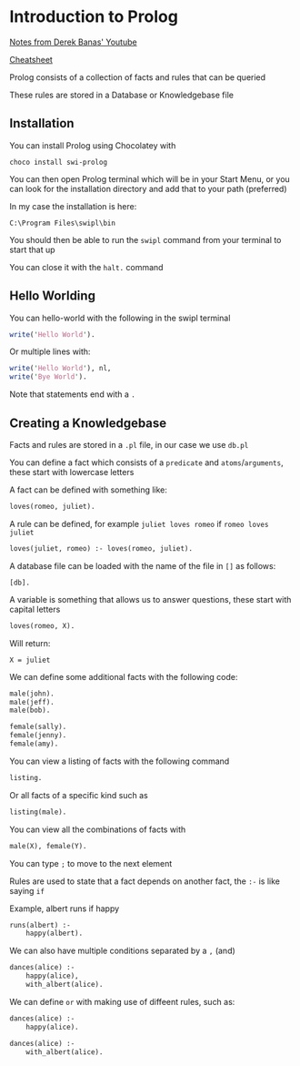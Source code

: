 # Introduction to Prolog

[Notes from Derek Banas' Youtube](https://www.youtube.com/watch?v=SykxWpFwMGs)

[Cheatsheet](http://www.newthinktank.com/2015/08/learn-prolog-one-video/)

Prolog consists of a collection of facts and rules that can be queried

These rules are stored in a Database or Knowledgebase file

## Installation

You can install Prolog using Chocolatey with

```
choco install swi-prolog
```

You can then open Prolog terminal which will be in your Start Menu, or you can look for the installation directory and add that to your path (preferred)

In my case the installation is here:

```
C:\Program Files\swipl\bin
```

You should then be able to run the `swipl` command from your terminal to start that up

You can close it with the `halt.` command

## Hello Worlding

You can hello-world with the following in the swipl terminal

```pl
write('Hello World').
```

Or multiple lines with:

```pl
write('Hello World'), nl,
write('Bye World').
```

Note that statements end with a `.`

## Creating a Knowledgebase

Facts and rules are stored in a `.pl` file, in our case we use `db.pl`

You can define a fact which consists of a `predicate` and `atoms`/`arguments`, these start with lowercase letters

A fact can be defined with something like:

```pl
loves(romeo, juliet).
```

A rule can be defined, for example `juliet loves romeo` if `romeo loves juliet`

```pl
loves(juliet, romeo) :- loves(romeo, juliet).
```

A database file can be loaded with the name of the file in `[]` as follows:

```
[db].
```

A variable is something that allows us to answer questions, these start with capital letters

```pl
loves(romeo, X).
```

Will return:

```
X = juliet
```

We can define some additional facts with the following code:

```pl
male(john).
male(jeff).
male(bob).

female(sally).
female(jenny).
female(amy).
```

You can view a listing of facts with the following command

```pl
listing.
```

Or all facts of a specific kind such as

```pl
listing(male).
```

You can view all the combinations of facts with

```pl
male(X), female(Y).
```

You can type `;` to move to the next element

Rules are used to state that a fact depends on another fact, the `:-` is like saying `if`

Example, albert runs if happy

```pl
runs(albert) :-
    happy(albert).
```

We can also have multiple conditions separated by a `,` (and)

```pl
dances(alice) :-
    happy(alice),
    with_albert(alice).
```

We can define `or` with making use of diffeent rules, such as:

```pl
dances(alice) :-
    happy(alice).

dances(alice) :-
    with_albert(alice).
```
